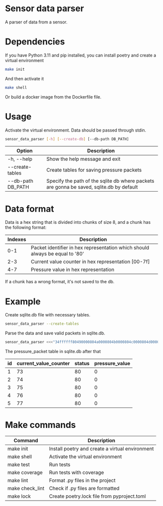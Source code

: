 # Sensor data parser
A parser of data from a sensor.
# Dependencies
If you have Python 3.11 and pip installed, you can install poetry and create a virtual environment
```sh
make init
```
And then activate it
```sh
make shell
```
Or build a docker image from the Dockerfile file.

# Usage
Activate the virtual environment.
Data should be passed through stdin.
```sh
sensor_data_parser [-h] [--create-db] [--db-path DB_PATH]
```
| Option            | Description                                                                              |
|-------------------|------------------------------------------------------------------------------------------|
| -h, --help        | Show the help message and exit                                                           |
| --create-tables   | Create tables for saving pressure packets                                                |
| --db-path DB_PATH | Specify the path of the sqlite db where packets are gonna be saved, sqlite.db by default |

# Data format
Data is a hex string that is divided into chunks of size 8, and a chunk has the following format:

| Indexes | Description                                                                  |
|---------|------------------------------------------------------------------------------|
| 0-1     | Packet identifier in hex representation which should always be equal to '80' |
| 2-3     | Current value counter in hex representation [00-7f]                          |
| 4-7     | Pressure value in hex representation                                         |

If a chunk has a wrong format, it's not saved to the db.

# Example
Create sqlite.db file with necessary tables.
```sh
sensor_data_parser --create-tables
```
Parse the data and save valid packets in sqlite.db.
```sh
sensor_data_parser <<<"34ffffff80490000804a0000804b0000804c0000804d000079f3ffff"
```
The pressure_packet table in sqlite.db after that

| id | current_value_counter | status | pressure_value |
|--|--|--|--|
| 1 | 73 | 80 | 0 |
| 2 | 74 | 80 | 0 |
| 3 | 75 | 80 | 0 |
| 4 | 76 | 80 | 0 |
| 5 | 77 | 80 | 0 |
# Make commands
| Command         | Description                                     |
|-----------------|-------------------------------------------------|
| make init       | Install poetry and create a virtual environment |
| make shell      | Activate the virtual environment                |
| make test       | Run tests                                       |
| make coverage   | Run tests with coverage                         |
| make lint       | Format .py files in the project                 |
| make check_lint | Check if .py files are formatted                |
| make lock       | Create poetry.lock file from pyproject.toml     |